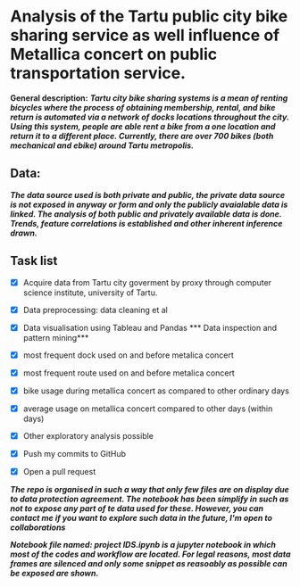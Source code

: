 # Analysis of the Tartu public city bike sharing service as well influence of Metallica concert on public transportation service.

**General description:** ***Tartu city bike sharing systems is a mean of renting bicycles where the process of obtaining membership, rental, and bike return is automated via a network of docks locations throughout the city. Using this system, people are able rent a bike from a one location and return it to a different place. Currently, there are over 700 bikes (both mechanical and ebike) around Tartu metropolis.***

## Data:  
***The data source used is both _private_ and public, _the private data source is not exposed in anyway or form_ and only the publicly avaialable data is linked.  The analysis of both public and privately available data is done. Trends, feature correlations is established and other inherent inference drawn.***

## Task list
- [x] Acquire data from Tartu city goverment by proxy through computer science institute, university of Tartu.
- [x] Data preprocessing: data cleaning et al
- [x]  Data visualisation using Tableau and Pandas
*** Data inspection and pattern mining***
- [x] most frequent dock used on and before metalica concert
- [x] most frequent route used on and before metalica concert
- [x] bike usage during metallica concert as compared to other ordinary days
- [x] average usage on metallica concert compared to other days (within days)
- [x] Other exploratory analysis possible
- [x] Push my commits to GitHub
- [x] Open a pull request


***The repo is organised in such a way that only few files are on display due to data protection agreement. The notebook has been simplify in such as not to expose any part of te data used for these. However, you can contact me if you want to explore such data in the future, I'm open to collaborations***

***Notebook file named: project IDS.ipynb is a jupyter notebook in which most of the codes and workflow are located. For legal reasons, most data frames are silenced and only some snippet as reasoably as possible can be exposed are shown.***
